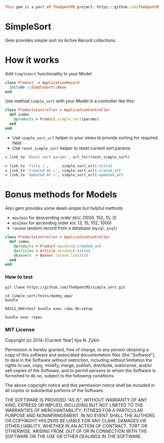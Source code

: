 ```ruby
This gem is a part of TheOpenCMS project. https://github.com/TheOpenCMS
```

# SimpleSort

Gem provides simple sort on Active Record collections.

# How it works

Add `SimpleSort` functionality to your Model

```ruby
class Product  < ApplicationRecord
  include ::SimpleSort::Base
end
```

Use method `simple_sort` with your Model in a controller like this:

```ruby
class ProductsController < ApplicationController
  def index
    @products = Product.simple_sort(params)
  end
end
```

* Use `simple_sort_url` helper in your views to provide sorting for required field
* Use `reset_simple_sort` helper to reset current sort params

```ruby
= link_to 'Reset sort params', url_for(reset_simple_sort)

= link_to 'Title ↕',      simple_sort_url(:title)
= link_to 'Created At ↕', simple_sort_url(:crated_at)
= link_to 'Updated At ↕', simple_sort_url(:updated_at)
```

# Bonus methods for Models

Also gem provides some dead-simple but helpful methods

* `max2min` for descending order `DESC` (1000, 102, 15, 3)
* `min2max` for ascending order `ASC` (3, 15, 102, 1000)
* `random` random record from a database (`mysql`, `psql`)

```ruby
class ProductsController < ApplicationController
  def index
    @products = Product.max2min(:created_at)
    @articles = Article.min2max(:title)
    @banners  = Banner.random.limit(3)
  end
end
```

### How to test

```
git clone https://github.com/TheOpenCMS/simple_sort.git

cd simple_sort/tests/dummy_app/
bundle

RAILS_ENV=test bundle exec rake db:setup

bundle exec rspec
```

### MIT License

Copyright (c) 2014-[Current Year] Ilya N. Zykin

Permission is hereby granted, free of charge, to any person obtaining a copy of this software and associated documentation files (the "Software"), to deal in the Software without restriction, including without limitation the rights to use, copy, modify, merge, publish, distribute, sublicense, and/or sell copies of the Software, and to permit persons to whom the Software is furnished to do so, subject to the following conditions:

The above copyright notice and this permission notice shall be included in all copies or substantial portions of the Software.

THE SOFTWARE IS PROVIDED "AS IS", WITHOUT WARRANTY OF ANY KIND, EXPRESS OR IMPLIED, INCLUDING BUT NOT LIMITED TO THE WARRANTIES OF MERCHANTABILITY, FITNESS FOR A PARTICULAR PURPOSE AND NONINFRINGEMENT. IN NO EVENT SHALL THE AUTHORS OR COPYRIGHT HOLDERS BE LIABLE FOR ANY CLAIM, DAMAGES OR OTHER LIABILITY, WHETHER IN AN ACTION OF CONTRACT, TORT OR OTHERWISE, ARISING FROM, OUT OF OR IN CONNECTION WITH THE SOFTWARE OR THE USE OR OTHER DEALINGS IN THE SOFTWARE.
